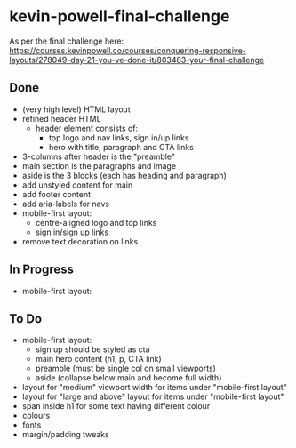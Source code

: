 # kevin-powell-final-challenge

As per the final challenge here:
https://courses.kevinpowell.co/courses/conquering-responsive-layouts/278049-day-21-you-ve-done-it/803483-your-final-challenge

## Done

- (very high level) HTML layout
- refined header HTML
  - header element consists of:
    - top logo and nav links, sign in/up links
    - hero with title, paragraph and CTA links
- 3-columns after header is the "preamble"
- main section is the paragraphs and image
- aside is the 3 blocks (each has heading and paragraph)
- add unstyled content for main
- add footer content
- add aria-labels for navs
- mobile-first layout:
  - centre-aligned logo and top links
  - sign in/sign up links
- remove text decoration on links

## In Progress

- mobile-first layout:

## To Do

- mobile-first layout:
  - sign up should be styled as cta
  - main hero content (h1, p, CTA link)
  - preamble (must be single col on small viewports)
  - aside (collapse below main and become full width)
- layout for "medium" viewport width for items under "mobile-first layout"
- layout for "large and above" layout for items under "mobile-first layout"
- span inside h1 for some text having different colour
- colours
- fonts
- margin/padding tweaks
